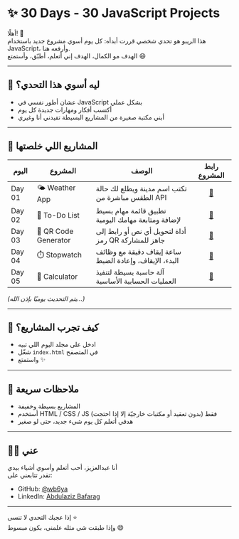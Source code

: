 # ✨ 30 Days - 30 JavaScript Projects

أهلًا! 👋  
هذا الريبو هو تحدي شخصي قررت أبدأه: كل يوم أسوي مشروع جديد باستخدام JavaScript، وأرفعه هنا.  
الهدف مو الكمال، الهدف إني أتعلم، أطبّق، وأستمتع 😄

---

## 🎯 ليه أسوي هذا التحدي؟

- عشان أطور نفسي في JavaScript بشكل عملي  
- أكتسب أفكار ومهارات جديدة كل يوم  
- أبني مكتبة صغيرة من المشاريع البسيطة تفيدني أنا وغيري  

---

## 📆 المشاريع اللي خلصتها

| اليوم | المشروع | الوصف | رابط المشروع |
|-------|----------|--------|:----------:|
| Day 01 | 🌤️ Weather App | تكتب اسم مدينة ويطلع لك حالة الطقس مباشرة من API | [🔗](https://github.com/wb6ya/30DaysJsProjects/tree/main/30days/day-1) |
| Day 02 | 📝 To-Do List | تطبيق قائمة مهام بسيط لإضافة ومتابعة مهامك اليومية | [🔗](https://github.com/wb6ya/30DaysJsProjects/tree/main/30days/day-02) |
| Day 03 | 🔳 QR Code Generator | أداة لتحويل أي نص أو رابط إلى رمز QR جاهز للمشاركة | [🔗](https://github.com/wb6ya/30DaysJsProjects/tree/main/30days/day-03) |
| Day 04 | ⏱️ Stopwatch | ساعة إيقاف دقيقة مع وظائف البدء، الإيقاف، وإعادة الضبط | [🔗](https://github.com/wb6ya/30DaysJsProjects/tree/main/30days/day-04) |
| Day 05 | 🧮 Calculator | آلة حاسبة بسيطة لتنفيذ العمليات الحسابية الأساسية | [🔗](https://github.com/wb6ya/30DaysJsProjects/tree/main/30days/day-05) |

*(يتم التحديث يوميًا بإذن الله...)*

---

## 🔧 كيف تجرب المشاريع؟

- ادخل على مجلد اليوم اللي تبيه  
- شغّل `index.html` في المتصفح  
- واستمتع ✨

---

## 💬 ملاحظات سريعة

- المشاريع بسيطة وخفيفة  
- أستخدم HTML / CSS / JS فقط (بدون تعقيد أو مكتبات خارجيّة إلا إذا احتجت)  
- هدفي أتعلم كل يوم شيء جديد، حتى لو صغير  

---

## 🙋‍♂️ عني

أنا عبدالعزيز، أحب أتعلم وأسوي أشياء بيدي  
تقدر تتابعني على:

- GitHub: [@wb6ya](https://github.com/wb6ya)
- LinkedIn: [Abdulaziz Bafarag](https://www.linkedin.com/in/abdulaziz-bafarag-2926a62a6)

---

إذا عجبك التحدي لا تنسى ⭐  
وإذا طبقت شي مثله علمني، بكون مبسوط 😄
